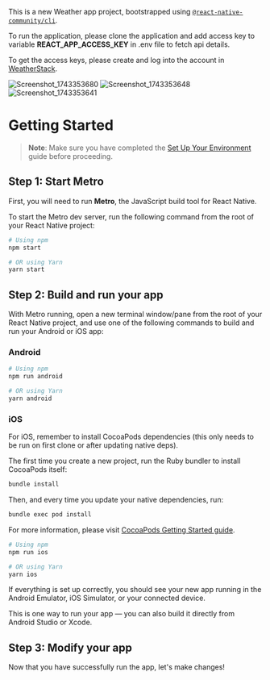 This is a new Weather app project, bootstrapped using [`@react-native-community/cli`](https://github.com/react-native-community/cli).

To run the application, please clone the application and add access key to variable **REACT_APP_ACCESS_KEY** in .env file to fetch api details.

To get the access keys, please create and log into the account in [WeatherStack](https://weatherstack.com).

![Screenshot_1743353680](https://github.com/user-attachments/assets/4ea252bd-1009-4d52-9910-32529d0d916c) ![Screenshot_1743353648](https://github.com/user-attachments/assets/4fd00888-0091-41f4-a748-266eae07e80a)
![Screenshot_1743353641](https://github.com/user-attachments/assets/ff9e7a8e-c367-4e60-86e3-a32edc7890a4)


# Getting Started

> **Note**: Make sure you have completed the [Set Up Your Environment](https://reactnative.dev/docs/set-up-your-environment) guide before proceeding.

## Step 1: Start Metro

First, you will need to run **Metro**, the JavaScript build tool for React Native.

To start the Metro dev server, run the following command from the root of your React Native project:

```sh
# Using npm
npm start

# OR using Yarn
yarn start
```

## Step 2: Build and run your app

With Metro running, open a new terminal window/pane from the root of your React Native project, and use one of the following commands to build and run your Android or iOS app:

### Android

```sh
# Using npm
npm run android

# OR using Yarn
yarn android
```

### iOS

For iOS, remember to install CocoaPods dependencies (this only needs to be run on first clone or after updating native deps).

The first time you create a new project, run the Ruby bundler to install CocoaPods itself:

```sh
bundle install
```

Then, and every time you update your native dependencies, run:

```sh
bundle exec pod install
```

For more information, please visit [CocoaPods Getting Started guide](https://guides.cocoapods.org/using/getting-started.html).

```sh
# Using npm
npm run ios

# OR using Yarn
yarn ios
```

If everything is set up correctly, you should see your new app running in the Android Emulator, iOS Simulator, or your connected device.

This is one way to run your app — you can also build it directly from Android Studio or Xcode.

## Step 3: Modify your app

Now that you have successfully run the app, let's make changes!

